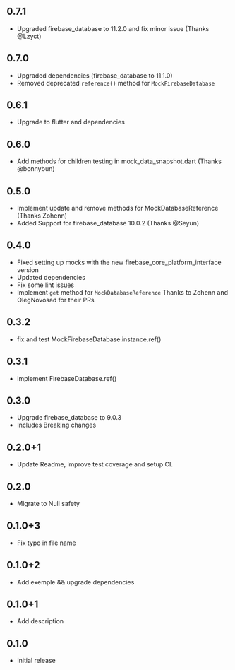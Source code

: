## 0.7.1
* Upgraded firebase_database to 11.2.0 and fix minor issue (Thanks @Lzyct)
## 0.7.0
* Upgraded dependencies (firebase_database to 11.1.0)
* Removed deprecated `reference()` method for `MockFirebaseDatabase`
## 0.6.1
* Upgrade to flutter and dependencies
## 0.6.0
* Add methods for children testing in mock_data_snapshot.dart (Thanks @bonnybun)
## 0.5.0
* Implement update and remove methods for MockDatabaseReference (Thanks Zohenn)
* Added Support for firebase_database 10.0.2 (Thanks @Seyun)
## 0.4.0
* Fixed setting up mocks with the new firebase_core_platform_interface version
* Updated dependencies
* Fix some lint issues
* Implement `get` method for `MockDatabaseReference`
Thanks to Zohenn and OlegNovosad for their PRs
## 0.3.2
* fix and test MockFirebaseDatabase.instance.ref()
## 0.3.1
* implement FirebaseDatabase.ref()
## 0.3.0
* Upgrade firebase_database to 9.0.3
* Includes Breaking changes
## 0.2.0+1
* Update Readme, improve test coverage and setup CI.
## 0.2.0
* Migrate to Null safety
## 0.1.0+3
* Fix typo in file name
## 0.1.0+2
* Add exemple && upgrade dependencies
## 0.1.0+1
* Add description
## 0.1.0

* Initial release
